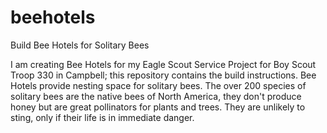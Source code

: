 # beehotels
Build Bee Hotels for Solitary Bees

I am creating Bee Hotels for my Eagle Scout Service Project for Boy Scout Troop 330 in Campbell; this repository contains the build instructions. Bee Hotels provide nesting space for solitary bees. The over 200 species of solitary bees are the native bees of North America, they don't produce honey but are great pollinators for plants and trees. They are unlikely to sting, only if their life is in immediate danger.

